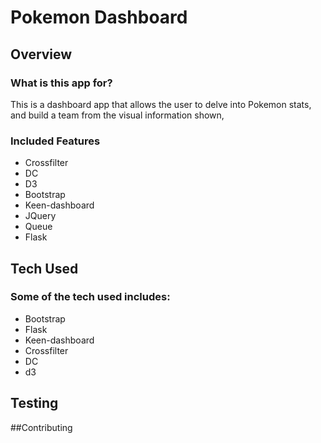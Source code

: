 # Pokemon Dashboard

## Overview

### What is this app for?

This is a dashboard app that allows the user to delve into Pokemon stats, and build a team from the visual information shown,

### Included Features

- Crossfilter
- DC
- D3
- Bootstrap
- Keen-dashboard
- JQuery
- Queue
- Flask

## Tech Used

### Some of the tech used includes:

- Bootstrap
- Flask
- Keen-dashboard
- Crossfilter
- DC
- d3

## Testing

##Contributing